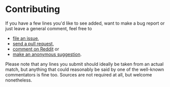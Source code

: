 # Contributing

If you have a few lines you'd like to see added, want to make a bug report or just leave a general comment, feel free to

* [file an issue](https://github.com/doersino/snooker-commentary-generator/issues),
* [send a pull request](https://github.com/doersino/snooker-commentary-generator/pulls),
* [comment on Reddit](https://www.reddit.com/r/snooker/comments/53o2hc/snooker_commentary_generator/) or
* [make an anonymous suggestion](https://goo.gl/forms/59Pxv3IBfhcLEhX92).

Please note that any lines you submit should ideally be taken from an actual match, but anything that could reasonably be said by one of the well-known commentators is fine too. Sources are not required at all, but welcome nonetheless.
